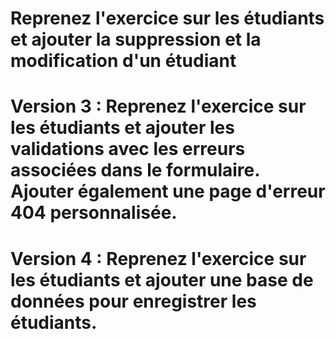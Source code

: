 # Reprenez l'exercice sur les étudiants et ajouter la suppression et la modification d'un étudiant 

# Version 3 : Reprenez l'exercice sur les étudiants et ajouter les validations avec les erreurs associées dans le formulaire. Ajouter également une page d'erreur 404 personnalisée.

# Version 4 : Reprenez l'exercice sur les étudiants et ajouter une base de données pour enregistrer les étudiants.